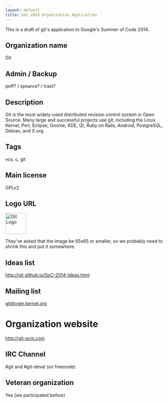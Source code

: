 ```yaml
---
layout: default
title: SoC 2014 Organization Application
---
```


This is a draft of git's application to Google's Summer of Code 2014.

## Organization name

Git

## Admin / Backup

peff? / spearce? / trast?

## Description

Git is the most widely-used distributed revision control system in Open
Source.  Many large and successful projects use git, including the Linux
Kernel, Perl, Eclipse, Gnome, KDE, Qt, Ruby on Rails, Android,
PostgreSQL, Debian, and X.org.

## Tags

vcs, c, git

## Main license

GPLv2

## Logo URL

<img src="http://git-scm.com/images/logos/downloads/Git-Icon-1788C.png"
     width=65 height=65 alt="Git Logo">

They've asked that the image be 65x65 or smaller, so we probably need to shrink this and put
it somewhere.

## Ideas list

<http://git.github.io/SoC-2014-Ideas.html>

## Mailing list

git@vger.kernel.org

# Organization website

<http://git-scm.com>

## IRC Channel

 #git and #git-devel (on freenode)

## Veteran organization

Yes (we participated before)
